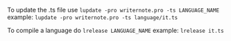 To update the .ts file use  `lupdate -pro writernote.pro -ts LANGUAGE_NAME`
example: `lupdate -pro writernote.pro -ts language/it.ts`

To compile a language do `lrelease LANGUAGE_NAME`
example: `lrelease it.ts`
